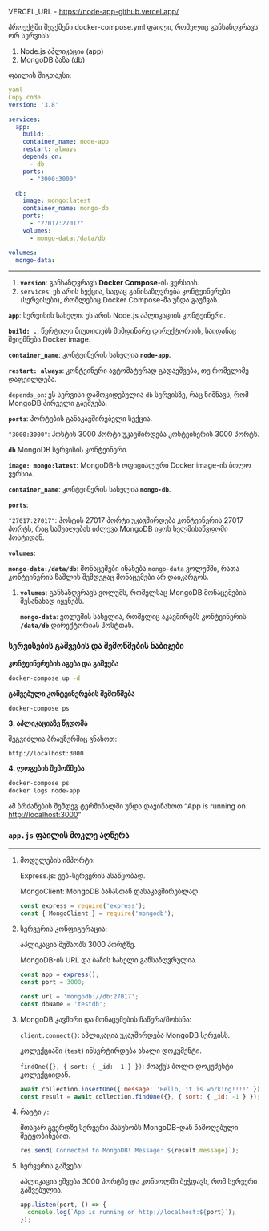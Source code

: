 VERCEL_URL - https://node-app-github.vercel.app/

პროექტში შევქმენი docker-compose.yml ფაილი, რომელიც განსაზღვრავს ორ სერვისს:

1. Node.js აპლიკაცია (app)
2. MongoDB ბაზა (db)

ფაილის შიგთავსი:

```yaml
yaml
Copy code
version: '3.8'

services:
  app:
    build: .
    container_name: node-app
    restart: always
    depends_on:
      - db
    ports:
      - "3000:3000"

  db:
    image: mongo:latest
    container_name: mongo-db
    ports:
      - "27017:27017"
    volumes:
      - mongo-data:/data/db

volumes:
  mongo-data:
```

---

1. **`version`**: განსაზღვრავს **Docker Compose**-ის ვერსიას.
2. `services`: ეს არის სექცია, სადაც განისაზღვრება კონტეინერები (სერვისები), რომლებიც Docker Compose-მა უნდა გაუშვას.

**`app`**: სერვისის სახელი. ეს არის Node.js აპლიკაციის კონტეინერი.

**`build: .`**:  წერტილი მიუთითებს მიმდინარე დირექტორიას, საიდანაც შეიქმნება Docker image.

**`container_name`**: კონტეინერის სახელია **`node-app`**.

**`restart: always`**: კონტეინერი ავტომატურად გადაეშვება, თუ რომელიმე დაფეილდება.

`depends_on`: ეს სერვისი დამოკიდებულია `db` სერვისზე, რაც ნიშნავს, რომ MongoDB პირველი გაეშვება.

**`ports`**: პორტების განაკავშირებელი სექცია.

`"3000:3000"`: ჰოსტის 3000 პორტი უკავშირდება კონტეინერის 3000 პორტს.

**`db`** MongoDB სერვისის კონტეინერი.

**`image: mongo:latest`**: MongoDB-ს ოფიციალური Docker image-ის ბოლო ვერსია.

**`container_name`**: კონტეინერის სახელია **`mongo-db`**.

**`ports`**:

`"27017:27017"`: ჰოსტის 27017 პორტი უკავშირდება კონტეინერის 27017 პორტს, რაც საშუალებას იძლევა MongoDB იყოს ხელმისაწვდომი ჰოსტიდან.

**`volumes`**:

**`mongo-data:/data/db`**: მონაცემები ინახება `mongo-data` ვოლუმში, რათა კონტეინერის წაშლის შემდეგაც მონაცემები არ დაიკარგოს.

1. **`volumes`**: განსაზღვრავს ვოლუმს, რომელსაც MongoDB მონაცემების შესანახად იყენებს.
    
    **`mongo-data`**: ვოლუმის სახელია, რომელიც აკავშირებს კონტეინერის **`/data/db`** დირექტორიას ჰოსტთან.
    

### **სერვისების გაშვების და შემოწმების ნაბიჯები**

**კონტეინერების აგება და გაშვება**

```bash
docker-compose up -d
```

**გაშვებული კონტეინერების შემოწმება**

```bash
docker-compose ps
```

**3. აპლიკაციაზე წვდომა**

შეგვიძლია ბრაუზერშიც ვნახოთ:

```arduino
http://localhost:3000
```

**4. ლოგების შემოწმება**

```bash
docker-compose ps
docker logs node-app
```

ამ ბრძანების შემდეგ ტერმინალში უნდა დავინახოთ “App is running on [http://localhost:3000](http://localhost:3000/)”


### **`app.js`** ფაილის მოკლე აღწერა

---

1. მოდულების იმპორტი:
    
    Express.js: ვებ-სერვერის ასაწყობად.
    
    MongoClient: MongoDB ბაზასთან დასაკავშირებლად.
    
    ```jsx
    const express = require('express');
    const { MongoClient } = require('mongodb');
    ```
    
2. სერვერის კონფიგურაცია:
    
    აპლიკაცია მუშაობს 3000 პორტზე.
    
    MongoDB-ის URL და ბაზის სახელი განსაზღვრულია.
    
    ```jsx
    const app = express();
    const port = 3000;
    
    const url = 'mongodb://db:27017';
    const dbName = 'testdb';
    ```
    
3. MongoDB კავშირი და მონაცემების ჩაწერა/მოხსნა:
    
    `client.connect()`: აპლიკაცია უკავშირდება MongoDB სერვისს.
    
    კოლექციაში (`test`) ინსერტირდება ახალი დოკუმენტი.
    
    `findOne({}, { sort: { _id: -1 } })`: მოაქვს ბოლო დოკუმენტი კოლექციიდან.
    
    ```jsx
    await collection.insertOne({ message: 'Hello, it is working!!!!' });
    const result = await collection.findOne({}, { sort: { _id: -1 } });
    ```
    
4. რაუტი `/`:
    
    მთავარ გვერდზე სერვერი პასუხობს MongoDB-დან წამოღებული შეტყობინებით.
    
    ```jsx
    res.send(`Connected to MongoDB! Message: ${result.message}`);
    ```
    
5. სერვერის გაშვება:
    
    აპლიკაცია ეშვება 3000 პორტზე და კონსოლში ბეჭდავს, რომ სერვერი გაშვებულია.
    
    ```jsx
    app.listen(port, () => {
      console.log(`App is running on http://localhost:${port}`);
    });
    ```
    

